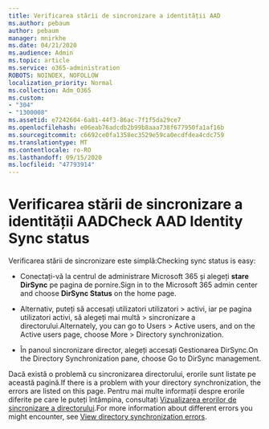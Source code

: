 ```yaml
---
title: Verificarea stării de sincronizare a identității AAD
ms.author: pebaum
author: pebaum
manager: mnirkhe
ms.date: 04/21/2020
ms.audience: Admin
ms.topic: article
ms.service: o365-administration
ROBOTS: NOINDEX, NOFOLLOW
localization_priority: Normal
ms.collection: Adm_O365
ms.custom:
- "304"
- "1300008"
ms.assetid: e7242604-6a81-44f3-86ac-7f1f5da29ce7
ms.openlocfilehash: e06eab76adcdb2b99b8aaa738f677950fa1af16b
ms.sourcegitcommit: c6692ce0fa1358ec3529e59ca0ecdfdea4cdc759
ms.translationtype: MT
ms.contentlocale: ro-RO
ms.lasthandoff: 09/15/2020
ms.locfileid: "47793914"
---
```

# <a name="check-aad-identity-sync-status"></a><span data-ttu-id="2ae7c-102">Verificarea stării de sincronizare a identității AAD</span><span class="sxs-lookup"><span data-stu-id="2ae7c-102">Check AAD Identity Sync status</span></span>

<span data-ttu-id="2ae7c-103">Verificarea stării de sincronizare este simplă:</span><span class="sxs-lookup"><span data-stu-id="2ae7c-103">Checking sync status is easy:</span></span>
  
- <span data-ttu-id="2ae7c-104">Conectați-vă la centrul de administrare Microsoft 365 și alegeți **stare DirSync** pe pagina de pornire.</span><span class="sxs-lookup"><span data-stu-id="2ae7c-104">Sign in to the Microsoft 365 admin center and choose **DirSync Status** on the home page.</span></span>

- <span data-ttu-id="2ae7c-105">Alternativ, puteți să accesați utilizatori utilizatori \> activi, iar pe pagina utilizatori activi, să alegeți mai multă \> sincronizare a directorului.</span><span class="sxs-lookup"><span data-stu-id="2ae7c-105">Alternately, you can go to Users \> Active users, and on the Active users page, choose More \> Directory synchronization.</span></span>

- <span data-ttu-id="2ae7c-106">În panoul sincronizare director, alegeți accesați Gestionarea DirSync.</span><span class="sxs-lookup"><span data-stu-id="2ae7c-106">On the Directory Synchronization pane, choose Go to DirSync management.</span></span>

<span data-ttu-id="2ae7c-107">Dacă există o problemă cu sincronizarea directorului, erorile sunt listate pe această pagină.</span><span class="sxs-lookup"><span data-stu-id="2ae7c-107">If there is a problem with your directory synchronization, the errors are listed on this page.</span></span> <span data-ttu-id="2ae7c-108">Pentru mai multe informații despre erorile diferite pe care le puteți întâmpina, consultați [Vizualizarea erorilor de sincronizare a directorului](https://docs.microsoft.com//office365/enterprise/identify-directory-synchronization-errors).</span><span class="sxs-lookup"><span data-stu-id="2ae7c-108">For more information about different errors you might encounter, see [View directory synchronization errors](https://docs.microsoft.com//office365/enterprise/identify-directory-synchronization-errors).</span></span>
  